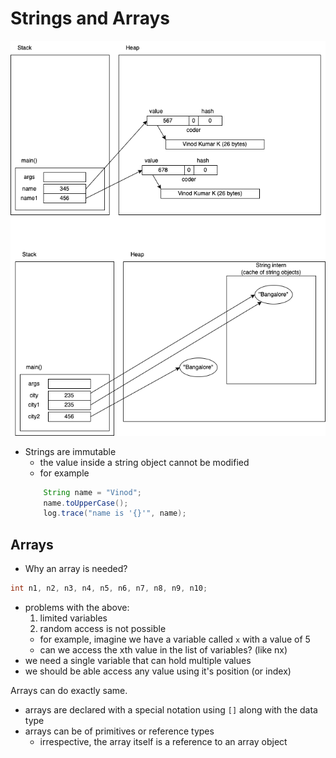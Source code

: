 # Strings and Arrays

![](./string.dio.png)

- Strings are immutable
  - the value inside a string object cannot be modified
  - for example
  ```java
      String name = "Vinod";
      name.toUpperCase();
      log.trace("name is '{}'", name);
  ```

## Arrays

- Why an array is needed?

```java
int n1, n2, n3, n4, n5, n6, n7, n8, n9, n10;
```

- problems with the above:
  1. limited variables
  2. random access is not possible
  - for example, imagine we have a variable called `x` with a value of 5
  - can we access the xth value in the list of variables? (like nx)
- we need a single variable that can hold multiple values
- we should be able access any value using it's position (or index)

Arrays can do exactly same.

- arrays are declared with a special notation using `[]` along with the data type
- arrays can be of primitives or reference types
  - irrespective, the array itself is a reference to an array object


